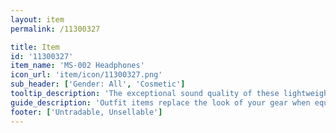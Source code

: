 ```yaml
---
layout: item
permalink: /11300327

title: Item
id: '11300327'
item_name: 'MS-002 Headphones'
icon_url: 'item/icon/11300327.png'
sub_header: ['Gender: All', 'Cosmetic']
tooltip_description: 'The exceptional sound quality of these lightweight headphones make them wildly popular. That, plus the fact that Mika uses them.'
guide_description: 'Outfit items replace the look of your gear when equipped.'
footer: ['Untradable, Unsellable']
---
```

